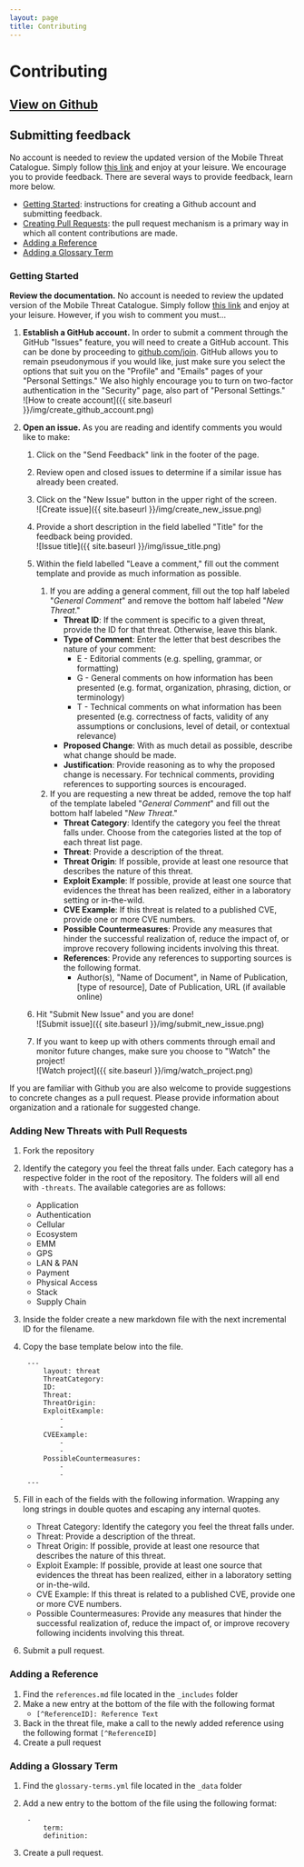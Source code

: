 ```yaml
---
layout: page
title: Contributing
---
```


# Contributing

## 	[View on Github](#)

## Submitting feedback
No account is needed to review the updated version of the Mobile Threat Catalogue. Simply follow [this link](#) and enjoy at your leisure. We encourage you to provide feedback. There are several ways to provide feedback, learn more below.
- [Getting Started](#Getting-Started): instructions for creating a Github account and submitting feedback.
- [Creating Pull Requests](#Adding-New-Threats-with-Pull-Requests): the pull request mechanism is a primary way in which all content contributions are made.
- [Adding a Reference](#Adding-a-Reference)
- [Adding a Glossary Term](#Adding-a-Glossary-Term)



### Getting Started

**Review the documentation.** No account is needed to review the updated version of the Mobile Threat Catalogue. Simply follow [this link](#) and enjoy at your leisure. However, if you wish to comment you must…

1. **Establish a GitHub account.** In order to submit a comment through the GitHub "Issues" feature, you will need to create a GitHub account. This can be done by proceeding to [github.com/join](https://github.com/join). GitHub allows you to remain pseudonymous if you would like, just make sure you select the options that suit you on the "Profile" and "Emails" pages of your "Personal Settings."  We also highly encourage you to turn on two-factor authentication in the "Security" page, also part of "Personal Settings."  
  ![How to create account]({{ site.baseurl }}/img/create_github_account.png)

2. **Open an issue.** As you are reading and identify comments you would like to make:

    1. Click on the "Send Feedback" link in the footer of the page.

    2. Review open and closed issues to determine if a similar issue has already been created.

    3. Click on the "New Issue" button in the upper right of the screen.  
    ![Create issue]({{ site.baseurl }}/img/create_new_issue.png)

    4. Provide a short description in the field labelled "Title" for the feedback being provided.  
    ![Issue title]({{ site.baseurl }}/img/issue_title.png)

    5. Within the field labelled "Leave a comment," fill out the comment template and provide as much information as possible.
        1. If you are adding a general comment, fill out the top half labeled "_General Comment_" and remove the bottom half labeled "_New Threat_."
            - **Threat ID**: If the comment is specific to a given threat, provide the ID for that threat. Otherwise, leave this blank.
            - **Type of Comment**: Enter the letter that best describes the nature of your comment:
                - E - Editorial comments (e.g. spelling, grammar, or formatting)
                - G - General comments on how information has been presented (e.g. format, organization, phrasing, diction, or terminology)
                - T - Technical comments on what information has been presented (e.g. correctness of facts, validity of any assumptions or conclusions, level of detail, or contextual relevance)
            - **Proposed Change**: With as much detail as possible, describe what change should be made.
            - **Justification**: Provide reasoning as to why the proposed change is necessary. For technical comments, providing references to supporting sources is encouraged.
        2. If you are requesting a new threat be added, remove the top half of the template labeled "_General Comment_" and fill out the bottom half labeled "_New Threat_."
            - **Threat Category**: Identify the category you feel the threat falls under. Choose from the categories listed at the top of each threat list page.
            - **Threat**: Provide a description of the threat.
            - **Threat Origin**: If possible, provide at least one resource that describes the nature of this threat.
            - **Exploit Example**: If possible, provide at least one source that evidences the threat has been realized, either in a laboratory setting or in-the-wild.
            - **CVE Example**: If this threat is related to a published CVE, provide one or more CVE numbers.
            - **Possible Countermeasures**: Provide any measures that hinder the successful realization of, reduce the impact of, or improve recovery following incidents involving this threat.
            - **References**: Provide any references to supporting sources is the following format.
                - Author(s), "Name of Document", in Name of Publication, [type of resource], Date of Publication, URL (if available online)


    6. Hit "Submit New Issue" and you are done!  
    ![Submit issue]({{ site.baseurl }}/img/submit_new_issue.png)

    7. If you want to keep up with others comments through email and monitor future changes, make sure you choose to "Watch" the project!  
    ![Watch project]({{ site.baseurl }}/img/watch_project.png)

If you are familiar with Github you are also welcome to provide suggestions to concrete changes as a pull request. Please provide information about organization and a rationale for suggested change.


### Adding New Threats with Pull Requests
1. Fork the repository
2. Identify the category you feel the threat falls under. Each category has a respective folder in the root of the repository. The folders will all end with ``-threats``. The available categories are as follows:
    - Application
    - Authentication
    - Cellular
    - Ecosystem
    - EMM
    - GPS
    - LAN & PAN
    - Payment
    - Physical Access
    - Stack
    - Supply Chain
3. Inside the folder create a new markdown file with the next incremental ID for the filename.
4. Copy the base template below into the file.

        ---
            layout: threat
            ThreatCategory:
            ID:
            Threat:
            ThreatOrigin:
            ExploitExample:
                -
                -
            CVEExample:
                -
                -
            PossibleCountermeasures:
                -
                -
        ---

5. Fill in each of the fields with the following information. Wrapping any long strings in double quotes and escaping any internal quotes.
    - Threat Category: Identify the category you feel the threat falls under.
    - Threat: Provide a description of the threat.
    - Threat Origin: If possible, provide at least one resource that describes the nature of this threat.
    - Exploit Example: If possible, provide at least one source that evidences the threat has been realized, either in a laboratory setting or in-the-wild.
    - CVE Example: If this threat is related to a published CVE, provide one or more CVE numbers.
    - Possible Countermeasures: Provide any measures that hinder the successful realization of, reduce the impact of, or improve recovery following incidents involving this threat.
6. Submit a pull request.


### Adding a Reference
1. Find the ``references.md`` file located in the ``_includes`` folder
2. Make a new entry at the bottom of the file with the following format
    - ``[^ReferenceID]: Reference Text``
3. Back in the threat file, make a call to the newly added reference using the following format ``[^ReferenceID]``
4. Create a pull request


### Adding a Glossary Term
1. Find the ``glossary-terms.yml`` file located in the ``_data`` folder
2. Add a new entry to the bottom of the file using the following format:

        -
            term:
            definition:

3. Create a pull request.
